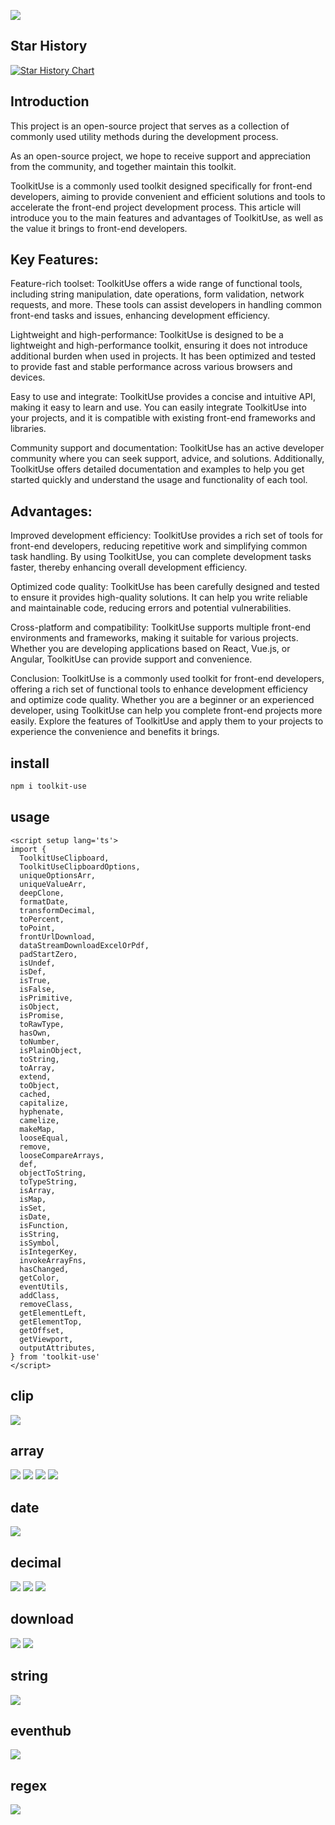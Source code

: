 ![](https://kennana.github.io/toolkit-use/logo.png)

## Star History

[![Star History Chart](https://api.star-history.com/svg?repos=KenNaNa/toolkit-use&type=Date)](https://star-history.com/#KenNaNa/toolkit-use&Date)


## Introduction
This project is an open-source project that serves as a collection of commonly used utility methods during the development process.

As an open-source project, we hope to receive support and appreciation from the community, and together maintain this toolkit.

ToolkitUse is a commonly used toolkit designed specifically for front-end developers, aiming to provide convenient and efficient solutions and tools to accelerate the front-end project development process. This article will introduce you to the main features and advantages of ToolkitUse, as well as the value it brings to front-end developers.

## Key Features:
Feature-rich toolset: ToolkitUse offers a wide range of functional tools, including string manipulation, date operations, form validation, network requests, and more. These tools can assist developers in handling common front-end tasks and issues, enhancing development efficiency.

Lightweight and high-performance: ToolkitUse is designed to be a lightweight and high-performance toolkit, ensuring it does not introduce additional burden when used in projects. It has been optimized and tested to provide fast and stable performance across various browsers and devices.

Easy to use and integrate: ToolkitUse provides a concise and intuitive API, making it easy to learn and use. You can easily integrate ToolkitUse into your projects, and it is compatible with existing front-end frameworks and libraries.

Community support and documentation: ToolkitUse has an active developer community where you can seek support, advice, and solutions. Additionally, ToolkitUse offers detailed documentation and examples to help you get started quickly and understand the usage and functionality of each tool.

## Advantages:
Improved development efficiency: ToolkitUse provides a rich set of tools for front-end developers, reducing repetitive work and simplifying common task handling. By using ToolkitUse, you can complete development tasks faster, thereby enhancing overall development efficiency.

Optimized code quality: ToolkitUse has been carefully designed and tested to ensure it provides high-quality solutions. It can help you write reliable and maintainable code, reducing errors and potential vulnerabilities.

Cross-platform and compatibility: ToolkitUse supports multiple front-end environments and frameworks, making it suitable for various projects. Whether you are developing applications based on React, Vue.js, or Angular, ToolkitUse can provide support and convenience.

Conclusion:
ToolkitUse is a commonly used toolkit for front-end developers, offering a rich set of functional tools to enhance development efficiency and optimize code quality. Whether you are a beginner or an experienced developer, using ToolkitUse can help you complete front-end projects more easily. Explore the features of ToolkitUse and apply them to your projects to experience the convenience and benefits it brings.

## install

```bash
npm i toolkit-use
```

## usage

```vue
<script setup lang='ts'>
import { 
  ToolkitUseClipboard,
  ToolkitUseClipboardOptions,
  uniqueOptionsArr,
  uniqueValueArr,
  deepClone,
  formatDate,
  transformDecimal,
  toPercent,
  toPoint,
  frontUrlDownload,
  dataStreamDownloadExcelOrPdf,
  padStartZero,
  isUndef,
  isDef,
  isTrue,
  isFalse,
  isPrimitive,
  isObject,
  isPromise,
  toRawType,
  hasOwn,
  toNumber,
  isPlainObject,
  toString,
  toArray,
  extend,
  toObject,
  cached,
  capitalize,
  hyphenate,
  camelize,
  makeMap,
  looseEqual,
  remove,
  looseCompareArrays,
  def,
  objectToString,
  toTypeString,
  isArray,
  isMap,
  isSet,
  isDate,
  isFunction,
  isString,
  isSymbol,
  isIntegerKey,
  invokeArrayFns,
  hasChanged,
  getColor,
  eventUtils,
  addClass,
  removeClass,
  getElementLeft,
  getElementTop,
  getOffset,
  getViewport,
  outputAttributes,
} from 'toolkit-use'
</script>
```

## clip

![](./toolkituse-starter/docs/imgs/clip.png)


## array

![](./toolkituse-starter/docs/imgs/1.png)
![](./toolkituse-starter/docs/imgs/2.png)
![](./toolkituse-starter/docs/imgs/3.png)
![](./toolkituse-starter/docs/imgs/4.png)

## date 
![](./toolkituse-starter/docs/imgs/5.png)

## decimal
![](./toolkituse-starter/docs/imgs/6.png)
![](./toolkituse-starter/docs/imgs/7.png)
![](./toolkituse-starter/docs/imgs/8.png)

## download
![](./toolkituse-starter/docs/imgs/9.png)
![](./toolkituse-starter/docs/imgs/10.png)

## string
![](./toolkituse-starter/docs/imgs/11.png)

## eventhub
![](./toolkituse-starter/docs/imgs/12.png)

## regex
![](./toolkituse-starter/docs/imgs/13.png)